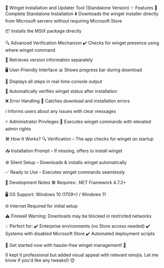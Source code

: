 🚀 Winget Installation and Updater Tool (Standalone Version)
✨ Features
🔄 Complete Standalone Installation
⬇️ Downloads the winget installer directly from Microsoft servers without requiring Microsoft Store

📦 Installs the MSIX package directly

🔍 Advanced Verification Mechanism
✔️ Checks for winget presence using where winget command

🔢 Retrieves version information separately

🖥️ User-Friendly Interface
📊 Shows progress bar during download

📝 Displays all steps in real-time console output

🔄 Automatically verifies winget status after installation

❌ Error Handling
🚨 Catches download and installation errors

ℹ️ Informs users about any issues with clear messages

⚡ Administrator Privileges
🔐 Executes winget commands with elevated admin rights

🛠 How It Works?
🔍 Verification – The app checks for winget on startup

📥 Installation Prompt – If missing, offers to install winget

⚙️ Silent Setup – Downloads & installs winget automatically

✅ Ready to Use – Executes winget commands seamlessly

📝 Development Notes
🛠️ Requires: .NET Framework 4.7.2+

🖥️ OS Support: Windows 10 (1709+) / Windows 11

🌐 Internet Required for initial setup

⚠️ Firewall Warning: Downloads may be blocked in restricted networks

💡 Perfect for:
✔️ Enterprise environments (no Store access needed)
✔️ Systems with disabled Microsoft Store
✔️ Automated deployment scripts

🚀 Get started now with hassle-free winget management! 🚀

(I kept it professional but added visual appeal with relevant emojis. Let me know if you'd like any tweaks!) 😊
